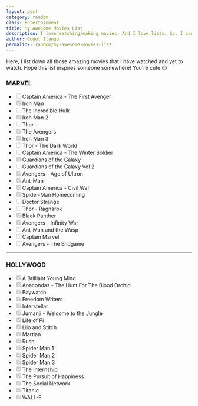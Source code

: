 ```yaml
---
layout: post
category: random
class: Entertainment
title: My Awesome Movies List
description: I love watching/making movies. And I love lists. So, I constantly update my movies list here whenever I watch another cool movie!
author: Gogul Ilango
permalink: random/my-awesome-movies-list
---
```


Here, I list down all those amazing movies that I have watched and yet to watch. Hope this list inspires someone somewhere! You're cute 😍

<h3>MARVEL</h3>
<ul class="movie-list">
  <li><input type="checkbox" disabled="disabled">Captain America - The First Avenger</li>
  <li><input type="checkbox" disabled="disabled" checked="checked">Iron Man</li>
  <li><input type="checkbox" disabled="disabled">The Incredible Hulk</li>
  <li><input type="checkbox" disabled="disabled" checked="checked">Iron Man 2</li>
  <li><input type="checkbox" disabled="disabled">Thor</li>
  <li><input type="checkbox" disabled="disabled" checked="checked">The Avengers</li>
  <li><input type="checkbox" disabled="disabled" checked="checked">Iron Man 3</li>
  <li><input type="checkbox" disabled="disabled">Thor - The Dark World</li>
  <li><input type="checkbox" disabled="disabled">Captain America - The Winter Soldier</li>
  <li><input type="checkbox" disabled="disabled" checked="checked">Guardians of the Galaxy</li>
  <li><input type="checkbox" disabled="disabled">Guardians of the Galaxy Vol 2</li>
  <li><input type="checkbox" disabled="disabled" checked="checked">Avengers - Age of Ultron</li>
  <li><input type="checkbox" disabled="disabled" checked="checked">Ant-Man</li>
  <li><input type="checkbox" disabled="disabled" checked="checked">Captain America - Civil War</li>
  <li><input type="checkbox" disabled="disabled" checked="checked">Spider-Man Homecoming</li>
  <li><input type="checkbox" disabled="disabled">Doctor Strange</li>
  <li><input type="checkbox" disabled="disabled">Thor - Ragnarok</li>
  <li><input type="checkbox" disabled="disabled" checked="checked">Black Panther</li>
  <li><input type="checkbox" disabled="disabled" checked="checked">Avengers - Infinity War</li>
  <li><input type="checkbox" disabled="disabled">Ant-Man and the Wasp</li>
  <li><input type="checkbox" disabled="disabled">Captain Marvel</li>
  <li><input type="checkbox" disabled="disabled">Avengers - The Endgame</li>
</ul>

<hr>

<h3>HOLLYWOOD</h3>
<ul class="movie-list">
  <li><input type="checkbox" disabled="disabled" checked="checked">A Brilliant Young Mind</li>
  <li><input type="checkbox" disabled="disabled" checked="checked">Anacondas - The Hunt For The Blood Orchid</li>
  <li><input type="checkbox" disabled="disabled" checked="checked">Baywatch</li>
  <li><input type="checkbox" disabled="disabled" checked="checked">Freedom Writers</li>
  <li><input type="checkbox" disabled="disabled" checked="checked">Interstellar</li>
  <li><input type="checkbox" disabled="disabled" checked="checked">Jumanji - Welcome to the Jungle</li>
  <li><input type="checkbox" disabled="disabled" checked="checked">Life of Pi</li>
  <li><input type="checkbox" disabled="disabled" checked="checked">Lilo and Stitch</li>
  <li><input type="checkbox" disabled="disabled" checked="checked">Martian</li>
  <li><input type="checkbox" disabled="disabled" checked="checked">Rush</li>
  <li><input type="checkbox" disabled="disabled" checked="checked">Spider Man 1</li>
  <li><input type="checkbox" disabled="disabled" checked="checked">Spider Man 2</li>
  <li><input type="checkbox" disabled="disabled" checked="checked">Spider Man 3</li>
  <li><input type="checkbox" disabled="disabled" checked="checked">The Internship</li>
  <li><input type="checkbox" disabled="disabled" checked="checked">The Pursuit of Happiness</li>
  <li><input type="checkbox" disabled="disabled" checked="checked">The Social Network</li>
  <li><input type="checkbox" disabled="disabled" checked="checked">Titanic</li>
  <li><input type="checkbox" disabled="disabled" checked="checked">WALL-E</li>
</ul>
